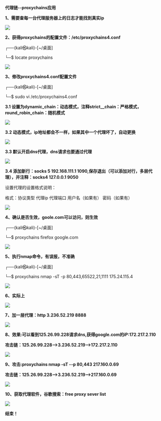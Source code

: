 ﻿﻿﻿**代理链--proxychains应用**

**1、需要查每一台代理服务器上的日志才能找到真实ip**

![](img/Aspose.Words.220e636f-9e79-48ab-8d90-36ed18bd0988.001.png)

**2、获得proxychains的配置文件：/etc/proxychains4.conf**

┌──(kali㉿kali)-[~/桌面]

└─$ locate proxychains

![](img/Aspose.Words.220e636f-9e79-48ab-8d90-36ed18bd0988.002.png)



**3、修改proxychains4.conf配置文件**

┌──(kali㉿kali)-[~/桌面]

└─$ sudo vi /etc/proxychains4.conf

**3.1 设置为dynamic\_chain：动态模式，注释strict\_\_chain：严格模式，round\_robin\_chain：随机模式**

![](img/Aspose.Words.220e636f-9e79-48ab-8d90-36ed18bd0988.003.png)

**3.2 动态模式，ip地址都会不一样，如果其中一个代理坏了，自动更换**

![](img/Aspose.Words.220e636f-9e79-48ab-8d90-36ed18bd0988.004.png)

**3.3 默认开启dns代理，dns请求也要通过代理**

![](img/Aspose.Words.220e636f-9e79-48ab-8d90-36ed18bd0988.005.png)

**3.4 添加新行：socks 5 192.168.111.1 1090,保存退出（可以添加对行，多层代理），并注释：socks4 127.0.0.1 9050**

设置代理的设置格式说明：

格式：协议类型 代理ip 代理端口 用户名（如果有） 密码（如果有）

![](img/Aspose.Words.220e636f-9e79-48ab-8d90-36ed18bd0988.006.png)

**4、确认是否生效，goole.com可以访问，则生效**

┌──(kali㉿kali)-[~/桌面]

└─$ proxychains firefox google.com

![](img/Aspose.Words.220e636f-9e79-48ab-8d90-36ed18bd0988.007.png)

**5、执行nmap命令，有误报，不准确**

┌──(kali㉿kali)-[~/桌面]

└─$ proxychains nmap -sT -p 80,443,65522,21,1111 175.24.115.4

![](img/Aspose.Words.220e636f-9e79-48ab-8d90-36ed18bd0988.008.png)

**6、实际上**

![](img/Aspose.Words.220e636f-9e79-48ab-8d90-36ed18bd0988.009.png)

**7、加一层代理：http 3.236.52.219 8888**

![](img/Aspose.Words.220e636f-9e79-48ab-8d90-36ed18bd0988.010.png)

**8、效果:可以看到125.26.99.228请求dns,获得google.com的iP:172.217.2.110**

**攻击链：125.26.99.228-->3.236.52.219-->172.217.2.110**

![](img/Aspose.Words.220e636f-9e79-48ab-8d90-36ed18bd0988.011.png)




**9、攻击:proxychains nmap -sT --p 80,443 217.160.0.69**

**攻击链：125.26.99.228-->3.236.52.219-->217.160.0.69**

![](img/Aspose.Words.220e636f-9e79-48ab-8d90-36ed18bd0988.012.png)

**10、获取代理软件，谷歌搜索：free proxy sever list**

![](img/Aspose.Words.220e636f-9e79-48ab-8d90-36ed18bd0988.013.png)



**结束！**
